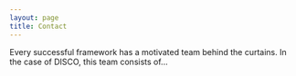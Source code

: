 ```yaml
---
layout: page
title: Contact
---
```


Every successful framework has a motivated team behind the curtains. In the case of DISCO, this team consists of...
